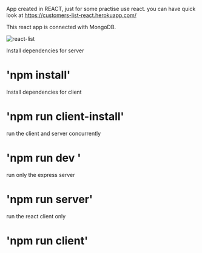 App created in REACT, just for some practise use react.
you can have quick look at https://customers-list-react.herokuapp.com/

This react app is connected with MongoDB.

![react-list](https://media.giphy.com/media/QvpezHL95ajynXYC4W/giphy.gif)

Install dependencies for server

# 'npm install'

Install dependencies for client

# 'npm run client-install'

run the client and server concurrently

# 'npm run dev '

run only the express server

# 'npm run server'

run the react client only

# 'npm run client'
